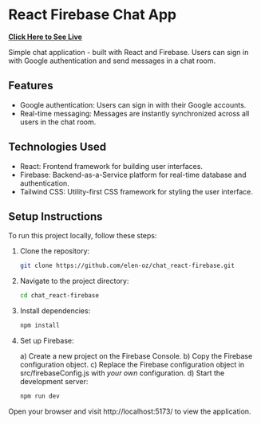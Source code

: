 # React Firebase Chat App

**[Click Here to See Live](https://chat-react-firebase-6de84.web.app/)**

Simple chat application - built with React and Firebase. Users can sign in with Google authentication and send messages in a chat room.

## Features

- Google authentication: Users can sign in with their Google accounts.
- Real-time messaging: Messages are instantly synchronized across all users in the chat room.

## Technologies Used

- React: Frontend framework for building user interfaces.
- Firebase: Backend-as-a-Service platform for real-time database and authentication.
- Tailwind CSS: Utility-first CSS framework for styling the user interface.

## Setup Instructions

To run this project locally, follow these steps:

1. Clone the repository:
   ```bash
   git clone https://github.com/elen-oz/chat_react-firebase.git
   ```
2. Navigate to the project directory:
   ```bash
   cd chat_react-firebase
   ```
3. Install dependencies:
   ```bash
   npm install
   ```
4. Set up Firebase:

   a) Create a new project on the Firebase Console.
   b) Copy the Firebase configuration object.
   c) Replace the Firebase configuration object in src/firebaseConfig.js with _your own_ configuration.
   d) Start the development server:

   ```bash
   npm run dev
   ```

Open your browser and visit http://localhost:5173/ to view the application.
